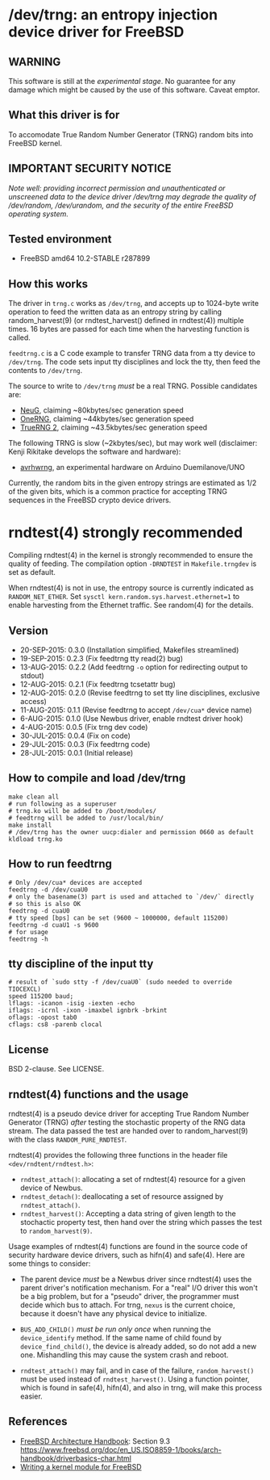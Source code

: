 # /dev/trng: an entropy injection device driver for FreeBSD

## WARNING

This software is still at the *experimental stage*. No guarantee for any damage
which might be caused by the use of this software. Caveat emptor.

## What this driver is for

To accomodate True Random Number Generator (TRNG) random bits into FreeBSD
kernel.

## IMPORTANT SECURITY NOTICE

*Note well: providing incorrect permission and unauthenticated or unscreened
data to the device driver /dev/trng may degrade the quality of /dev/random,
/dev/urandom, and the security of the entire FreeBSD operating system.*

## Tested environment

* FreeBSD amd64 10.2-STABLE r287899

## How this works

The driver in `trng.c` works as `/dev/trng`, and accepts up to 1024-byte write
operation to feed the written data as an entropy string by calling
random\_harvest(9) (or rndtest\_harvest() defined in rndtest(4)) multiple
times. 16 bytes are passed for each time when the harvesting function is
called. 

`feedtrng.c` is a C code example to transfer TRNG data from a tty device to
`/dev/trng`. The code sets input tty disciplines and lock the tty, then feed
the contents to `/dev/trng`.

The source to write to `/dev/trng` *must* be a real TRNG. Possible candidates are:

* [NeuG](http://www.gniibe.org/memo/development/gnuk/rng/neug.html), claiming ~80kbytes/sec generation speed
* [OneRNG](http://onerng.info), claiming ~44kbytes/sec generation speed
* [TrueRNG 2](https://www.tindie.com/products/ubldit/truerng-hardware-random-number-generator/), claiming ~43.5kbytes/sec generation speed

The following TRNG is slow (~2kbytes/sec), but may work well (disclaimer: Kenji
Rikitake develops the software and hardware):

* [avrhwrng](https://github.com/jj1bdx/avrhwrng/), an experimental hardware on Arduino Duemilanove/UNO

Currently, the random bits in the given entropy strings are estimated as 1/2 of
the given bits, which is a common practice for accepting TRNG sequences in the
FreeBSD crypto device drivers.

# rndtest(4) strongly recommended

Compiling rndtest(4) in the kernel is strongly recommended to ensure the
quality of feeding. The compilation option `-DRNDTEST` in `Makefile.trngdev` is
set as default.

When rndtest(4) is not in use, the entropy source is currently indicated as
`RANDOM_NET_ETHER`. Set `sysctl kern.random.sys.harvest.ethernet=1` to enable
harvesting from the Ethernet traffic. See random(4) for the details. 

## Version

* 20-SEP-2015: 0.3.0 (Installation simplified, Makefiles streamlined)
* 19-SEP-2015: 0.2.3 (Fix feedtrng tty read(2) bug)
* 13-AUG-2015: 0.2.2 (Add feedtrng `-o` option for redirecting output to stdout)
* 12-AUG-2015: 0.2.1 (Fix feedtrng tcsetattr bug)
* 12-AUG-2015: 0.2.0 (Revise feedtrng to set tty line disciplines, exclusive access)
* 11-AUG-2015: 0.1.1 (Revise feedtrng to accept `/dev/cua*` device name)
*  6-AUG-2015: 0.1.0 (Use Newbus driver, enable rndtest driver hook)
*  4-AUG-2015: 0.0.5 (Fix trng dev code)
* 30-JUL-2015: 0.0.4 (Fix on code)
* 29-JUL-2015: 0.0.3 (Fix feedtrng code)
* 28-JUL-2015: 0.0.1 (Initial release)

## How to compile and load /dev/trng

    make clean all
    # run following as a superuser
    # trng.ko will be added to /boot/modules/
    # feedtrng will be added to /usr/local/bin/
    make install
    # /dev/trng has the owner uucp:dialer and permission 0660 as default
    kldload trng.ko

## How to run feedtrng

    # Only /dev/cua* devices are accepted
    feedtrng -d /dev/cuaU0
    # only the basename(3) part is used and attached to `/dev/` directly
    # so this is also OK
    feedtrng -d cuaU0
    # tty speed [bps] can be set (9600 ~ 1000000, default 115200)
    feedtrng -d cuaU1 -s 9600
    # for usage
    feedtrng -h

## tty discipline of the input tty

    # result of `sudo stty -f /dev/cuaU0` (sudo needed to override TIOCEXCL)
    speed 115200 baud;
    lflags: -icanon -isig -iexten -echo
    iflags: -icrnl -ixon -imaxbel ignbrk -brkint
    oflags: -opost tab0
    cflags: cs8 -parenb clocal

## License

BSD 2-clause. See LICENSE.

## rndtest(4) functions and the usage

rndtest(4) is a pseudo device driver for accepting True Random Number
Generator (TRNG) *after* testing the stochastic property of the RNG data
stream.  The data passed the test are handed over to random_harvest(9)
with the class `RANDOM_PURE_RNDTEST`.

rndtest(4) provides the following three functions in the header file `<dev/rndtent/rndtest.h>`:

* `rndtest_attach()`: allocating a set of rndtest(4) resource for a given
  device of Newbus.
* `rndtest_detach()`: deallocating a set of resource assigned by
  `rndtest_attach()`.
* `rndtest_harvest()`: Accepting a data string of given length to the
  stochactic property test, then hand over the string which passes the
  test to `random_harvest(9)`.

Usage examples of rndtest(4) functions are found in the source code of
security hardware device drivers, such as hifn(4) and safe(4). Here are
some things to consider:

* The parent device *must* be a Newbus driver since rndtest(4) uses the
  parent driver's notification mechanism. For a "real" I/O driver this
  won't be a big problem, but for a "pseudo" driver, the programmer must
  decide which bus to attach.  For trng, `nexus` is the current choice,
  because it doesn't have any physical device to initialize.

* `BUS_ADD_CHILD()` *must be run only once* when running the
  `device_identify` method. If the same name of child found by
  `device_find_child()`, the device is already added, so do not add a
  new one. Mishandling this may cause the system crash and reboot.

* `rndtest_attach()` may fail, and in case of the failure,
  `random_harvest()` must be used instead of `rndtest_harvest()`. Using
  a function pointer, which is found in safe(4), hifn(4), and also in
  trng, will make this process easier.

## References

* [FreeBSD Architecture Handbook](https://www.freebsd.org/doc/en_US.ISO8859-1/books/arch-handbook/index.html): Section 9.3 <https://www.freebsd.org/doc/en_US.ISO8859-1/books/arch-handbook/driverbasics-char.html>
* [Writing a kernel module for FreeBSD](http://www.freesoftwaremagazine.com/articles/writing_a_kernel_module_for_freebsd)
